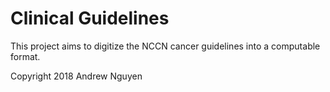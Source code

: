 # Clinical Guidelines

This project aims to digitize the NCCN cancer guidelines into a computable
format.

Copyright 2018 Andrew Nguyen
